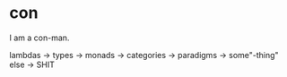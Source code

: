 # con
I am a con-man.

lambdas → types → monads → categories → paradigms → some"-thing" else → SHIT
